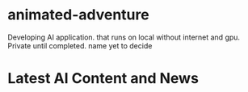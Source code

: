 # animated-adventure
Developing AI application. that runs on local without internet and gpu. Private until completed. name yet to decide

# Latest AI Content and News

<!-- AI-CONTENT-LIST:START -->
<!-- AI-CONTENT-LIST:END -->